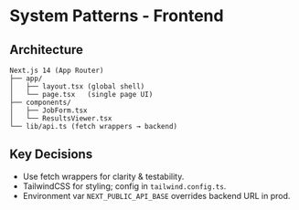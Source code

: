 # System Patterns - Frontend

## Architecture
```
Next.js 14 (App Router)
├── app/
│   ├── layout.tsx (global shell)
│   └── page.tsx   (single page UI)
├── components/
│   ├── JobForm.tsx
│   └── ResultsViewer.tsx
└── lib/api.ts (fetch wrappers → backend)
```

## Key Decisions
- Use fetch wrappers for clarity & testability.
- TailwindCSS for styling; config in `tailwind.config.ts`.
- Environment var `NEXT_PUBLIC_API_BASE` overrides backend URL in prod. 
